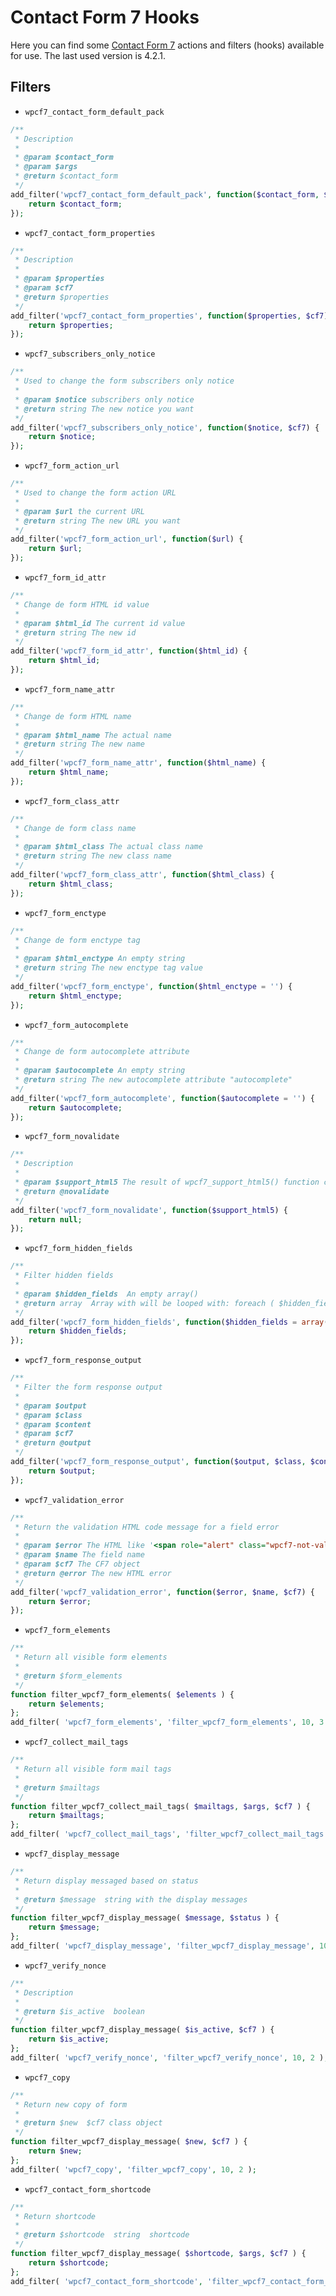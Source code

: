 # Contact Form 7 Hooks

Here you can find some [Contact Form 7](https://wordpress.org/plugins/contact-form-7/) actions and filters (hooks) available for use. The last used version is 4.2.1.

## Filters

- `wpcf7_contact_form_default_pack`

```php
/**
 * Description
 *
 * @param $contact_form
 * @param $args
 * @return $contact_form
 */
add_filter('wpcf7_contact_form_default_pack', function($contact_form, $args) {
    return $contact_form;
});
```

- `wpcf7_contact_form_properties`

```php
/**
 * Description
 *
 * @param $properties
 * @param $cf7
 * @return $properties
 */
add_filter('wpcf7_contact_form_properties', function($properties, $cf7) {
    return $properties;
});
```

- `wpcf7_subscribers_only_notice`

```php
/**
 * Used to change the form subscribers only notice
 *
 * @param $notice subscribers only notice
 * @return string The new notice you want
 */
add_filter('wpcf7_subscribers_only_notice', function($notice, $cf7) {
    return $notice;
});
```

- `wpcf7_form_action_url`

```php
/**
 * Used to change the form action URL
 *
 * @param $url the current URL
 * @return string The new URL you want
 */
add_filter('wpcf7_form_action_url', function($url) {
    return $url;
});
```

- `wpcf7_form_id_attr`

```php
/**
 * Change de form HTML id value
 *
 * @param $html_id The current id value
 * @return string The new id
 */
add_filter('wpcf7_form_id_attr', function($html_id) {
    return $html_id;
});
```

- `wpcf7_form_name_attr`

```php
/**
 * Change de form HTML name
 *
 * @param $html_name The actual name
 * @return string The new name
 */
add_filter('wpcf7_form_name_attr', function($html_name) {
    return $html_name;
});
```

- `wpcf7_form_class_attr`

```php
/**
 * Change de form class name
 *
 * @param $html_class The actual class name
 * @return string The new class name
 */
add_filter('wpcf7_form_class_attr', function($html_class) {
    return $html_class;
});
```

- `wpcf7_form_enctype`

```php
/**
 * Change de form enctype tag
 *
 * @param $html_enctype An empty string
 * @return string The new enctype tag value
 */
add_filter('wpcf7_form_enctype', function($html_enctype = '') {
    return $html_enctype;
});
```


- `wpcf7_form_autocomplete`

```php
/**
 * Change de form autocomplete attribute
 *
 * @param $autocomplete An empty string
 * @return string The new autocomplete attribute "autocomplete"
 */
add_filter('wpcf7_form_autocomplete', function($autocomplete = '') {
    return $autocomplete;
});
```

- `wpcf7_form_novalidate`

```php
/**
 * Description
 *
 * @param $support_html5 The result of wpcf7_support_html5() function call
 * @return @novalidate
 */
add_filter('wpcf7_form_novalidate', function($support_html5) {
    return null;
});
```

- `wpcf7_form_hidden_fields`

```php
/**
 * Filter hidden fields
 *
 * @param $hidden_fields  An empty array()
 * @return array  Array with will be looped with: foreach ( $hidden_fields as $name => $value )
 */
add_filter('wpcf7_form_hidden_fields', function($hidden_fields = array()) {
    return $hidden_fields;
});
```

- `wpcf7_form_response_output`

```php
/**
 * Filter the form response output
 *
 * @param $output 
 * @param $class 
 * @param $content 
 * @param $cf7 
 * @return @output
 */
add_filter('wpcf7_form_response_output', function($output, $class, $content, $cf7) {
    return $output;
});
```

- `wpcf7_validation_error`

```php
/**
 * Return the validation HTML code message for a field error
 *
 * @param $error The HTML like '<span role="alert" class="wpcf7-not-valid-tip">%s</span>
 * @param $name The field name
 * @param $cf7 The CF7 object
 * @return @error The new HTML error
 */
add_filter('wpcf7_validation_error', function($error, $name, $cf7) {
    return $error;
});
```

- `wpcf7_form_elements`

```php
/**
 * Return all visible form elements
 *
 * @return $form_elements
 */
function filter_wpcf7_form_elements( $elements ) {     
    return $elements; 
};
add_filter( 'wpcf7_form_elements', 'filter_wpcf7_form_elements', 10, 3 ); 
```


- `wpcf7_collect_mail_tags`

```php
/**
 * Return all visible form mail tags
 *
 * @return $mailtags
 */
function filter_wpcf7_collect_mail_tags( $mailtags, $args, $cf7 ) {     
    return $mailtags;
};
add_filter( 'wpcf7_collect_mail_tags', 'filter_wpcf7_collect_mail_tags', 10, 3 ); 
```


- `wpcf7_display_message`

```php
/**
 * Return display messaged based on status
 *
 * @return $message  string with the display messages
 */
function filter_wpcf7_display_message( $message, $status ) {     
    return $message;
};
add_filter( 'wpcf7_display_message', 'filter_wpcf7_display_message', 10, 2 ); 
```


- `wpcf7_verify_nonce`

```php
/**
 * Description
 *
 * @return $is_active  boolean 
 */
function filter_wpcf7_display_message( $is_active, $cf7 ) {     
    return $is_active;
};
add_filter( 'wpcf7_verify_nonce', 'filter_wpcf7_verify_nonce', 10, 2 ); 
```


- `wpcf7_copy`

```php
/**
 * Return new copy of form
 *
 * @return $new  $cf7 class object 
 */
function filter_wpcf7_display_message( $new, $cf7 ) {     
    return $new;
};
add_filter( 'wpcf7_copy', 'filter_wpcf7_copy', 10, 2 ); 
```



- `wpcf7_contact_form_shortcode`

```php
/**
 * Return shortcode
 *
 * @return $shortcode  string  shortcode
 */
function filter_wpcf7_display_message( $shortcode, $args, $cf7 ) {     
    return $shortcode;
};
add_filter( 'wpcf7_contact_form_shortcode', 'filter_wpcf7_contact_form_shortcode', 10, 3 ); 
```

